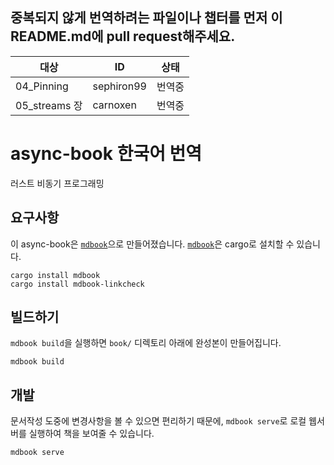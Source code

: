 ## 중복되지 않게 번역하려는 파일이나 챕터를 먼저 이 README.md에 pull request해주세요.
| 대상              | ID         | 상태   |
|-------------------|------------|--------|
| 04_Pinning | sephiron99 | 번역중 |
| 05_streams 장 | carnoxen   | 번역중 |


# async-book 한국어 번역
러스트 비동기 프로그래밍 

## 요구사항
이 async-book은 [`mdbook`]으로 만들어졌습니다. [`mdbook`]은 cargo로 설치할 수
있습니다.

```
cargo install mdbook
cargo install mdbook-linkcheck
```

[`mdbook`]: https://github.com/rust-lang/mdBook

## 빌드하기
`mdbook build`을 실행하면 `book/` 디렉토리 아래에 완성본이 만들어집니다.
```
mdbook build
```

## 개발
문서작성 도중에 변경사항을 볼 수 있으면 편리하기 때문에, `mdbook serve`로
로컬 웹서버를 실행하여 책을 보여줄 수 있습니다.
```
mdbook serve
```